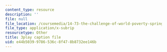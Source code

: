 ```yaml
---
content_type: resource
description: ''
file: null
file_location: /coursemedia/14-73-the-challenge-of-world-poverty-spring-2011/e44b50399786536c8f478b8732ee146b_K2LvCx8H0OU.vtt
file_type: application/x-subrip
resourcetype: Other
title: 3play caption file
uid: e44b5039-9786-536c-8f47-8b8732ee146b
---
```

